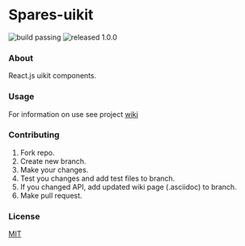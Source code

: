 # Spares-uikit

![build passing](https://img.shields.io/badge/build-passing-brightgreen.svg)
![released 1.0.0](https://img.shields.io/badge/released-1.0.0-blue.svg)

### About

React.js uikit components. 

### Usage

For information on use see project [wiki](https://github.com/korchemkin/spares/wiki)

### Contributing

1. Fork repo.
2. Create new branch.
3. Make your changes.
4. Test you changes and add test files to branch.
5. If you changed API, add updated wiki page (.asciidoc) to branch.
6. Make pull request.

### License

[MIT](https://github.com/korchemkin/spares/wiki/License)
